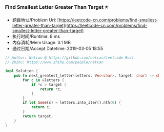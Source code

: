 ### Find Smallest Letter Greater Than Target :star:
- 题目地址/Problem Url: [https://leetcode-cn.com/problems/find-smallest-letter-greater-than-target](https://leetcode-cn.com/problems/find-smallest-letter-greater-than-target)
- 执行时间/Runtime: 8 ms 
- 内存消耗/Mem Usage: 3.1 MB
- 通过日期/Accept Datetime: 2019-03-05 18:55

```rust
// Author: Netcan @ https://github.com/netcan/Leetcode-Rust
// Zhihu: https://www.zhihu.com/people/netcan

impl Solution {
    pub fn next_greatest_letter(letters: Vec<char>, target: char) -> char {
        for c in &letters {
            if *c > target {
                return *c;
            }
        }
        if let Some(c) = letters.into_iter().nth(0) {
            return c;
        }
        return target;
    }
}


```
